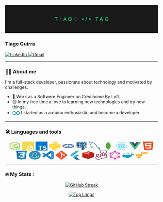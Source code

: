 <div align="center">
  <img alt="TAG Developer logo" src="./img/tag.png"/>
</div>


### Tiago Guirra
<div>
  <a href="https://www.linkedin.com/in/tiagoguirra/" target="_blank">
    <img src="https://img.shields.io/badge/LinkedIn-blue?style=for-the-badge&logo=linkedin&logoColor=white" alt="LinkedIn"/>
  </a>
  <a href="mailto:guilhermetadashii.dev@gmail.com"  target="_blank">
    <img src="https://img.shields.io/badge/-Gmail-c14438?style=for-the-badge&logo=Gmail&logoColor=white&link=mailto:tiagobg15@gmail.com" alt="Gmail"/>
  </a>
</div>

---

### :man_technologist: About me
I'm a full-stack developer, passionate about technology and motivated by challenges.


- :rocket: Work as a Softwere Engineer on Credihome By Loft.
- :heart_eyes: In my free time a love to learning  new technologies and try new things.
- <img align="center" alt="arduino" height="25" width="25" src="https://raw.githubusercontent.com/devicons/devicon/master/icons/arduino/arduino-original.svg"> I started as a arduino enthusiastic and become a developer.

---

### :hammer_and_wrench: Languages and tools
<div  align="center">
<img align="center" alt="nodeJs" height="30" width="40" src="https://raw.githubusercontent.com/devicons/devicon/master/icons/nodejs/nodejs-plain.svg">
<img align="center" alt="javascript" height="30" width="40" src="https://raw.githubusercontent.com/devicons/devicon/master/icons/javascript/javascript-plain.svg">
<img align="center" alt="typescript" height="30" width="40" src="https://raw.githubusercontent.com/devicons/devicon/master/icons/typescript/typescript-plain.svg">
<img align="center" alt="python" height="30" width="40" src="https://raw.githubusercontent.com/devicons/devicon/master/icons/python/python-plain.svg">
<img align="center" alt="Js" height="30" width="40" src="https://raw.githubusercontent.com/devicons/devicon/master/icons/php/php-plain.svg">
<img align="center" alt="php" height="30" width="40" src="https://raw.githubusercontent.com/devicons/devicon/master/icons/postgresql/postgresql-plain.svg">
<img align="center" alt="postgresql" height="30" width="40" src="https://raw.githubusercontent.com/devicons/devicon/master/icons/mysql/mysql-plain.svg">
<img align="center" alt="mysql" height="30" width="40" src="https://raw.githubusercontent.com/devicons/devicon/master/icons/mongodb/mongodb-plain.svg">
<img align="center" alt="mongodb" height="30" width="40" src="https://raw.githubusercontent.com/devicons/devicon/master/icons/react/react-original.svg">
<img align="center" alt="vueJs" height="30" width="40" src="https://raw.githubusercontent.com/devicons/devicon/master/icons/vuejs/vuejs-original.svg">
<img align="center" alt="html5" height="30" width="40" src="https://raw.githubusercontent.com/devicons/devicon/master/icons/html5/html5-original.svg">
<img align="center" alt="css3" height="30" width="40" src="https://raw.githubusercontent.com/devicons/devicon/master/icons/css3/css3-original.svg">
<img align="center" alt="yarn" height="30" width="40" src="https://raw.githubusercontent.com/devicons/devicon/master/icons/yarn/yarn-original.svg">
<img align="center" alt="vscode" height="30" width="40" src="https://raw.githubusercontent.com/devicons/devicon/master/icons/vscode/vscode-original.svg">
<img align="center" alt="git" height="30" width="40" src="https://raw.githubusercontent.com/devicons/devicon/master/icons/git/git-original.svg">
<img align="center" alt="flutter" height="30" width="40" src="https://raw.githubusercontent.com/devicons/devicon/master/icons/flutter/flutter-original.svg">
<img align="center" alt="redis" height="30" width="40" src="https://raw.githubusercontent.com/devicons/devicon/master/icons/redis/redis-original.svg">
<img align="center" alt="jest" height="30" width="40" src="https://raw.githubusercontent.com/devicons/devicon/master/icons/jest/jest-plain.svg">
<img align="center" alt="graphql" height="30" width="40" src="https://raw.githubusercontent.com/devicons/devicon/master/icons/graphql/graphql-plain.svg">
<img align="center" alt="docker" height="30" width="40" src="https://raw.githubusercontent.com/devicons/devicon/master/icons/docker/docker-plain.svg">
<img align="center" alt="docker" height="30" width="40" src="https://raw.githubusercontent.com/devicons/devicon/master/icons/amazonwebservices/amazonwebservices-original.svg">

</div>

---

### :fire: My Stats :
<div align="center">

[![GitHub Streak](http://github-readme-streak-stats.herokuapp.com?user=tiagoguirra&theme=dark&hide_border=true)](https://git.io/streak-stats)

[![Top Langs](https://github-readme-stats.vercel.app/api/top-langs/?username=tiagoguirra&layout=compact&theme=vision-friendly-dark)](https://github.com/anuraghazra/github-readme-stats)
</div>

